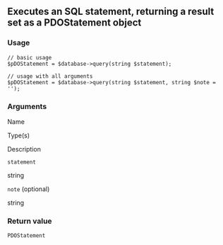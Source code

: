 Executes an SQL statement, returning a result set as a PDOStatement object
--------------------------------------------------------------------------

### Usage

    // basic usage
    $pDOStatement = $database->query(string $statement);
    
    // usage with all arguments
    $pDOStatement = $database->query(string $statement, string $note = '');

### Arguments

Name

Type(s)

Description

`statement`

string

`note` (optional)

string

### Return value

`PDOStatement`

